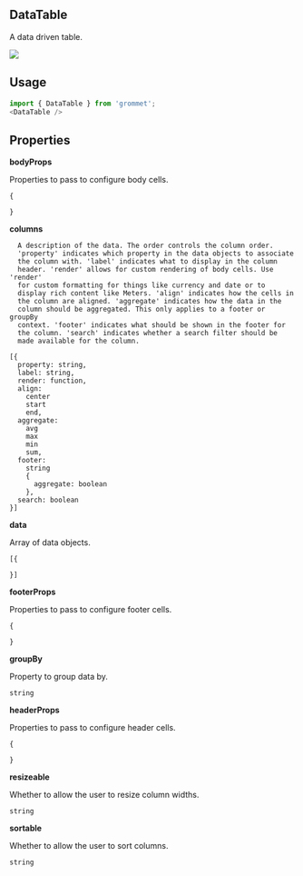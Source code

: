 ## DataTable
A data driven table.

[![](https://codesandbox.io/static/img/play-codesandbox.svg)](https://codesandbox.io/s/github/grommet/grommet-sandbox?initialpath=datatable&module=%2Fsrc%2FDataTable.js)
## Usage

```javascript
import { DataTable } from 'grommet';
<DataTable />
```

## Properties

**bodyProps**

Properties to pass to configure body cells.

```
{

}
```

**columns**


      A description of the data. The order controls the column order.
      'property' indicates which property in the data objects to associate
      the column with. 'label' indicates what to display in the column
      header. 'render' allows for custom rendering of body cells. Use 'render'
      for custom formatting for things like currency and date or to
      display rich content like Meters. 'align' indicates how the cells in
      the column are aligned. 'aggregate' indicates how the data in the
      column should be aggregated. This only applies to a footer or groupBy
      context. 'footer' indicates what should be shown in the footer for
      the column. 'search' indicates whether a search filter should be
      made available for the column.
    

```
[{
  property: string,
  label: string,
  render: function,
  align: 
    center
    start
    end,
  aggregate: 
    avg
    max
    min
    sum,
  footer: 
    string
    {
      aggregate: boolean
    },
  search: boolean
}]
```

**data**

Array of data objects.

```
[{

}]
```

**footerProps**

Properties to pass to configure footer cells.

```
{

}
```

**groupBy**

Property to group data by.

```
string
```

**headerProps**

Properties to pass to configure header cells.

```
{

}
```

**resizeable**

Whether to allow the user to resize column widths.

```
string
```

**sortable**

Whether to allow the user to sort columns.

```
string
```
  